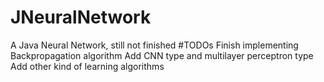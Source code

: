 # JNeuralNetwork
A Java Neural Network, still not finished
#TODOs
Finish implementing Backpropagation algorithm
Add CNN type and multilayer perceptron type
Add other kind of learning algorithms
